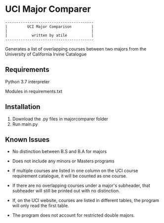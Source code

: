 # UCI Major Comparer

 ```
----------------------------------------
|         UCI Major Comparison         |
|                                      |
|           written by atile           |
----------------------------------------
```


Generates a list of overlapping courses between two majors from the University of California Irvine Catalogue

## Requirements
Python 3.7 interpreter

Modules in requirements.txt

## Installation
1. Download the .py files in majorcomparer folder
2. Run main.py

## Known Issues
- No distinction between B.S and B.A for majors

- Does not include any minors or Masters programs

- If multiple courses are listed in one column on the UCI course requirement catalogue, it will be counted as one course.

- If there are no overlapping courses under a major's subheader, that subheader will still be printed out with no distinction.

- If, on the UCI website, courses are listed in different tables, the program will only read the first table.

- The program does not account for restricted double majors. 
